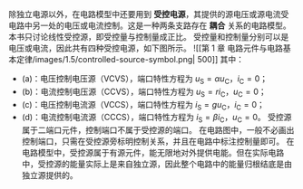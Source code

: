 除独立电源以外，在电路模型中还要用到 **受控电源**，其提供的源电压或源电流受电路中另一处的电压或电流控制。这是一种两条支路存在 **耦合** 关系的电路模型。
本书只讨论线性受控源，即受控量与控制量成正比。
受控量和控制量分别可以是电压或电流，因此共有四种受控电源，如下图所示。
![[第 1 章 电路元件与电路基本定律/images/1.5/controlled-source-symbol.png| 500]]
其中：
- (a)：电压控制电压源（VCVS），端口特性方程为 $u _{\mathrm{S}}=\alpha u _{\mathrm{C}}$，$i _{\mathrm{C}}=0$；
- (b)：电流控制电压源（CCVS），端口特性方程为 $u _{\mathrm{S}}=ri _{\mathrm{C}}$，$u _{\mathrm{C}}=0$；
- (c)：电压控制电流源（VCCS），端口特性方程为 $i _{\mathrm{S}}=gu _{\mathrm{C}}$，$i _{\mathrm{C}}=0$；
- (d)：电流控制电流源（CCCS），端口特性方程为 $i _{\mathrm{S}}=\beta i _{\mathrm{C}}$，$u _{\mathrm{C}}=0$。
受控源属于二端口元件，控制端口不属于受控源的端口。
在电路图中，一般不必画出控制端口，只需在受控源旁标明控制关系，并且在电路中标注控制量即可。
在电路模型中，受控源属于有源元件，能无限地对外提供电能。但在实际电路中，受控源的能量实际上是来自独立源，因此整个电路中的能量归根结底是由独立源提供的。